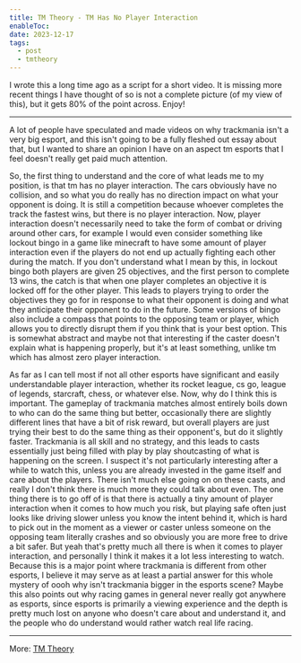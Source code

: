 ```yaml
---
title: TM Theory - TM Has No Player Interaction
enableToc: 
date: 2023-12-17
tags:
  - post
  - tmtheory
---
```

I wrote this a long time ago as a script for a short video. It is missing more recent things I have thought of so is not a complete picture (of my view of this), but it gets 80% of the point across. Enjoy!

---
A lot of people have speculated and made videos on why trackmania isn't a very big esport, and this isn't going to be a fully fleshed out essay about that, but I wanted to share an opinion I have on an aspect tm esports that I feel doesn't really get paid much attention.

So, the first thing to understand and the core of what leads me to my position, is that tm has no player interaction. The cars obviously have no collision, and so what you do really has no direction impact on what your opponent is doing. It is still a competition because whoever completes the track the fastest wins, but there is no player interaction. Now, player interaction doesn't necessarily need to take the form of combat or driving around other cars, for example I would even consider something like lockout bingo in a game like minecraft to have some amount of player interaction even if the players do not end up actually fighting each other during the match. If you don't understand what I mean by this, in lockout bingo both players are given 25 objectives, and the first person to complete 13 wins, the catch is that when one player completes an objective it is locked off for the other player. This leads to players trying to order the objectives they go for in response to what their opponent is doing and what they anticipate their opponent to do in the future. Some versions of bingo also include a compass that points to the opposing team or player, which allows you to directly disrupt them if you think that is your best option. This is somewhat abstract and maybe not that interesting if the caster doesn't explain what is happening properly, but it's at least something, unlike tm which has almost zero player interaction.

As far as I can tell most if not all other esports have significant and easily understandable player interaction, whether its rocket league, cs go, league of legends, starcraft, chess, or whatever else. Now, why do I think this is important. The gameplay of trackmania matches almost entirely boils down to who can do the same thing but better, occasionally there are slightly different lines that have a bit of risk reward, but overall players are just trying their best to do the same thing as their opponent's, but do it slightly faster. Trackmania is all skill and no strategy, and this leads to casts essentially just being filled with play by play shoutcasting of what is happening on the screen. I suspect it's not particularly interesting after a while to watch this, unless you are already invested in the game itself and care about the players. There isn't much else going on on these casts, and really I don't think there is much more they could talk about even. The one thing there is to go off of is that there is actually a tiny amount of player interaction when it comes to how much you risk, but playing safe often just looks like driving slower unless you know the intent behind it, which is hard to pick out in the moment as a viewer or caster unless someone on the opposing team literally crashes and so obviously you are more free to drive a bit safer. But yeah that's pretty much all there is when it comes to player interaction, and personally I think it makes it a lot less interesting to watch. Because this is a major point where trackmania is different from other esports, I believe it may serve as at least a partial answer for this whole mystery of oooh why isn't trackmania bigger in the esports scene? Maybe this also points out why racing games in general never really got anywhere as esports, since esports is primarily a viewing experience and the depth is pretty much lost on anyone who doesn't care about and understand it, and the people who do understand would rather watch real life racing.

---
More: [TM Theory](./tags/tmtheory)